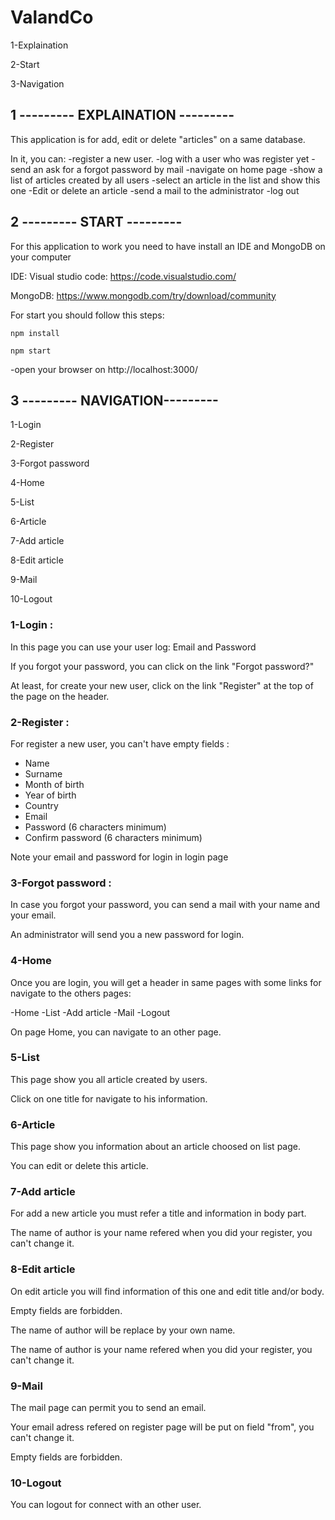 # ValandCo

1-Explaination

2-Start

3-Navigation


## 1 --------- EXPLAINATION --------- 

This application is for add, edit or delete "articles" on a same database.

In it, you can:
		-register a new user. 
		-log with a user who was register yet
		-send an ask for a forgot password by mail
		-navigate on home page
		-show a list of articles created by all users
		-select an article in the list and show this one
		-Edit or delete an article
		-send a mail to the administrator
		-log out


## 2 --------- START ---------


For this application to work you need to have install an IDE and MongoDB on your computer

IDE: Visual studio code: https://code.visualstudio.com/

MongoDB: https://www.mongodb.com/try/download/community
	

For start you should follow this steps:	
```
npm install
```
```
npm start
```
-open your browser on http://localhost:3000/


## 3 --------- NAVIGATION---------

 1-Login
 
 2-Register
 
 3-Forgot password
 
 4-Home
 
 5-List
 
 6-Article
 
 7-Add article
 
 8-Edit article
 
 9-Mail
 
 10-Logout


### 1-Login :

In this page you can use your user log: Email and Password
	
If you forgot your password, you can click on the link "Forgot password?"

At least, for create your new user, click on the link "Register" at the top of the page on the header.




### 2-Register :
	
For register a new user, you can't have empty fields :
		
- Name
- Surname
- Month of birth
- Year of birth
- Country
- Email
- Password (6 characters minimum)
- Confirm password (6 characters minimum)

Note your email and password for login in login page



### 3-Forgot password :

	
In case you forgot your password, you can send a mail with your name and your email.
	
An administrator will send you a new password for login.



### 4-Home
	
Once you are login, you will get a header in same pages with some links for navigate to the others pages:
	
-Home
-List
-Add article
-Mail
-Logout

On page Home, you can navigate to an other page.




### 5-List

This page show you all article created by users.

Click on one title for navigate to his information.

	
### 6-Article
	
This page show you information about an article choosed on list page.
	
You can edit or delete this article.



### 7-Add article

For add a new article you must refer a title and information in body part.

The name of author is your name refered when you did your register, you can't change it.



### 8-Edit article
	
On edit article you will find information of this one and edit title and/or body.
	
Empty fields are forbidden.

The name of author will be replace by your own name.

The name of author is your name refered when you did your register, you can't change it.

	
	
### 9-Mail
	
The mail page can permit you to send an email.

Your email adress refered on register page will be put on field "from", you can't change it.
	
Empty fields are forbidden.





### 10-Logout

You can logout for connect with an other user.



